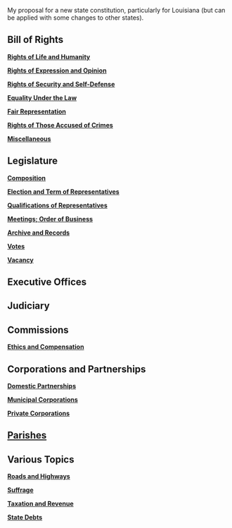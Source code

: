 My proposal for a new state constitution, particularly for Louisiana (but can be applied with some changes to other states).

## Bill of Rights

**[Rights of Life and Humanity](rights/life.md)**

**[Rights of Expression and Opinion](rights/speech.md)**

**[Rights of Security and Self-Defense](rights/security.md)**

**[Equality Under the Law](rights/equality.md)**

**[Fair Representation](rights/fair-representation.md)**

**[Rights of Those Accused of Crimes](rights/criminal.md)**

**[Miscellaneous](rights/misc.md)**

## Legislature

**[Composition](legislative/composition.md)**

**[Election and Term of Representatives](legislative/term.md)**  

**[Qualifications of Representatives](legislative/qualifications.md)**

**[Meetings; Order of Business](legislative/business.md)**

**[Archive and Records](legislative/archive.md)**

**[Votes](legislative/votes.md)**

**[Vacancy](legislative/vacancy.md)**

## Executive Offices

## Judiciary

## Commissions

**[Ethics and Compensation](commissions/ethics.md)**

## Corporations and Partnerships

**[Domestic Partnerships](corporations/domestic.md)**

**[Municipal Corporations](corporations/municipal.md)**

**[Private Corporations](corporations/private.md)**

## [Parishes](parishes.md)

## Various Topics

**[Roads and Highways](highways.md)**

**[Suffrage](suffrage.md)**

**[Taxation and Revenue](revenue.md)**

**[State Debts](state-debts.md)**

